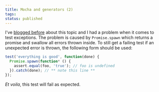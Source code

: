 ```yaml
---
title: Mocha and generators (2)
tags: 
status: published
---
```


I've [blogged before](/mocha-and-generators/) about this topic and I had a problem when it comes to test exceptions.
The problem is caused by `Promise.spawn` which returns a promise and swallow all errors thrown inside. To still get a failing test if an unexpected error is thrown, the following form should be used:

```javascript
test('everything is good', function(done) {
  Promise.spawn(function* () {
    assert.equal(foo, 'true'); // foo is undefined
  }).catch(done); // ** note this line **
});
```

*Et voila*, this test will fail as expected.
